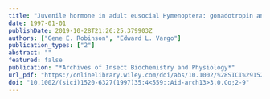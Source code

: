 ```yaml
---
title: "Juvenile hormone in adult eusocial Hymenoptera: gonadotropin and behavioral pacemaker"
date: 1997-01-01
publishDate: 2019-10-28T21:26:25.379903Z
authors: ["Gene E. Robinson", "Edward L. Vargo"]
publication_types: ["2"]
abstract: ""
featured: false
publication: "*Archives of Insect Biochemistry and Physiology*"
url_pdf: "https://onlinelibrary.wiley.com/doi/abs/10.1002/%28SICI%291520-6327%281997%2935%3A4%3C559%3A%3AAID-ARCH13%3E3.0.CO%3B2-9"
doi: "10.1002/(sici)1520-6327(1997)35:4<559::Aid-arch13>3.0.Co;2-9"
---
```


